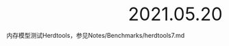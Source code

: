 <div style="text-align:right; font-size:3em;">2021.05.20</div>

内存模型测试Herdtools，参见Notes/Benchmarks/herdtools7.md
